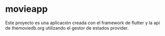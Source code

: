 # movieapp

Este proyecto es una aplicación creada con el framework de flutter y la api de themoviedb.org utilizando el gestor de estados provider.

